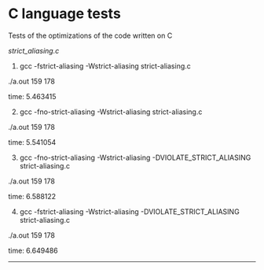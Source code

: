 # C language tests

Tests of the optimizations of the code written on C


*strict_aliasing.c*


1) gcc -fstrict-aliasing -Wstrict-aliasing strict-aliasing.c 

./a.out 159 178

time: 5.463415


2) gcc -fno-strict-aliasing -Wstrict-aliasing strict-aliasing.c 

./a.out 159 178

time: 5.541054


3) gcc -fno-strict-aliasing -Wstrict-aliasing -DVIOLATE_STRICT_ALIASING strict-aliasing.c

./a.out 159 178

time: 6.588122


4) gcc -fstrict-aliasing -Wstrict-aliasing -DVIOLATE_STRICT_ALIASING strict-aliasing.c 

./a.out 159 178

time: 6.649486

-----------------------------------------------------------------------
